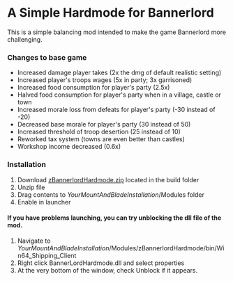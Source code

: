 # A Simple Hardmode for Bannerlord

This is a simple balancing mod intended to make the game Bannerlord more challenging.

### Changes to base game
* Increased damage player takes (2x the dmg of default realistic setting)
* Increased player's troops wages  (5x in party; 3x garrisoned)
* Increased food consumption for player's party (2.5x)
* Halved food consumption for player's party when in a village, castle or town
* Increased morale loss from defeats for player's party (-30 instead of -20)
* Decreased base morale for player's party (30 instead of 50)
* Increased threshold of troop desertion (25 instead of 10)
* Reworked tax system (towns are even better than castles)
* Workshop income decreased (0.6x)

### Installation
1. Download [zBannerlordHardmode.zip](https://github.com/aiis/BannerlordHardmode/blob/master/build/zBannerlordHardmode.zip) located in the build folder
2. Unzip file
3. Drag contents to *YourMountAndBladeInstallation*/Modules folder
4. Enable in launcher

#### If you have problems launching, you can try unblocking the dll file of the mod.
1. Navigate to *YourMountAndBladeInstallation*/Modules/zBannerlordHardmode/bin/Win64_Shipping_Client
2. Right click BannerLordHardmode.dll and select properties
3. At the very bottom of the window, check Unblock if it appears.
